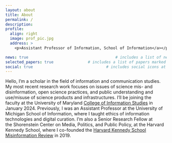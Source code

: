 ```yaml
---
layout: about
title: About
permalink: /
description:
profile:
  align: right
  image: prof_pic.jpg
  address: >
    <p>Assistant Professor of Information, School of Information</a></p>

news: true  									# includes a list of news items
selected_papers: true 				# includes a list of papers marked as "selected={true}"
social: true  								# includes social icons at the bottom of the page
---
```


Hello, I’m a scholar in the field of information and communication studies. My most recent research work focuses on issues of science mis- and disinformation, open science practices, and public understanding and use/misuse of science products and infrastructures. I’ll be joining the faculty at the University of Maryland [College of Information Studies](https://ischool.umd.edu/) in January 2024. Previously, I was an Assistant Professor at the University of Michigan School of Information, where I taught ethics of information technologies and digital curation. I’m also a Senior Research Fellow at the Shorenstein Center on Media, Politics, and Public Policy, at the Harvard Kennedy School, where I co-founded the [Harvard Kennedy School Misinformation Review](https://misinforeview.hks.harvard.edu/) in 2019.